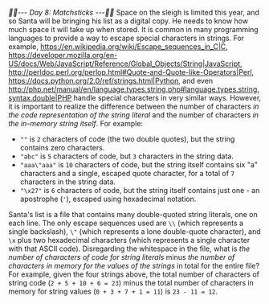 *:calendar::calendar:--- Day 8: Matchsticks ---:calendar::calendar:*
Space on the sleigh is limited this year, and so Santa will be bringing his list as a digital copy. He needs to know how much space it will take up when stored.
It is common in many programming languages to provide a way to escape special characters in strings.  For example, <https://en.wikipedia.org/wiki/Escape_sequences_in_C|C>, <https://developer.mozilla.org/en-US/docs/Web/JavaScript/Reference/Global_Objects/String|JavaScript>, <http://perldoc.perl.org/perlop.html#Quote-and-Quote-like-Operators|Perl>, <https://docs.python.org/2.0/ref/strings.html|Python>, and even <http://php.net/manual/en/language.types.string.php#language.types.string.syntax.double|PHP> handle special characters in very similar ways.
However, it is important to realize the difference between the number of characters *in the code representation of the string literal* and the number of characters *in the in-memory string itself*.
For example:

- `""` is `2` characters of code (the two double quotes), but the string contains zero characters.
- `"abc"` is `5` characters of code, but `3` characters in the string data.
- `"aaa\"aaa"` is `10` characters of code, but the string itself contains six "a" characters and a single, escaped quote character, for a total of `7` characters in the string data.
- `"\x27"` is `6` characters of code, but the string itself contains just one - an apostrophe (`'`), escaped using hexadecimal notation.

Santa's list is a file that contains many double-quoted string literals, one on each line.  The only escape sequences used are `\\` (which represents a single backslash), `\"` (which represents a lone double-quote character), and `\x` plus two hexadecimal characters (which represents a single character with that ASCII code).
Disregarding the whitespace in the file, what is *the number of characters of code for string literals* minus *the number of characters in memory for the values of the strings* in total for the entire file?
For example, given the four strings above, the total number of characters of string code (`2 + 5 + 10 + 6 = 23`) minus the total number of characters in memory for string values (`0 + 3 + 7 + 1 = 11`) is `23 - 11 = 12`.
